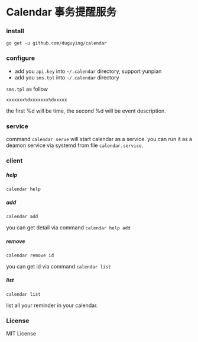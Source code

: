 # Calendar 事务提醒服务

### install

```shell
go get -u github.com/duguying/calendar
```

### configure

- add you `api.key` into `~/.calendar` directory, support yunpian
- add you `sms.tpl` into `~/.calendar` directory

`sms.tpl` as follow

```
xxxxxxx%dxxxxxxx%dxxxxx
```
the first %d will be time, the second %d will be event description.

### service

command `calendar serve` will start calendar as a service. you can run it as a deamon service via systemd from file `calendar.service`.

### client

##### help

```
calendar help
```

##### add

```
calendar add 
```
you can get detail via command `calendar help add`

##### remove

```
calendar remove id
```
you can get id via command `calendar list`

##### list

```
calendar list
```
list all your reminder in your calendar.

### License

MIT License


